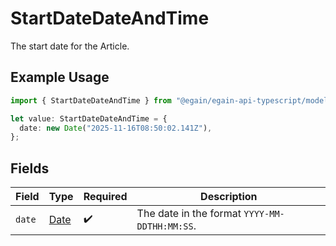 # StartDateDateAndTime

The start date for the Article.

## Example Usage

```typescript
import { StartDateDateAndTime } from "@egain/egain-api-typescript/models";

let value: StartDateDateAndTime = {
  date: new Date("2025-11-16T08:50:02.141Z"),
};
```

## Fields

| Field                                                                                         | Type                                                                                          | Required                                                                                      | Description                                                                                   |
| --------------------------------------------------------------------------------------------- | --------------------------------------------------------------------------------------------- | --------------------------------------------------------------------------------------------- | --------------------------------------------------------------------------------------------- |
| `date`                                                                                        | [Date](https://developer.mozilla.org/en-US/docs/Web/JavaScript/Reference/Global_Objects/Date) | :heavy_check_mark:                                                                            | The date in the format <code>YYYY-MM-DDTHH:MM:SS</code>.                                      |